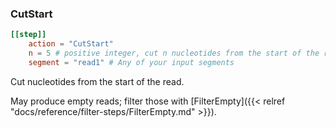 ### CutStart


```toml
[[step]]
    action = "CutStart"
    n = 5 # positive integer, cut n nucleotides from the start of the read
    segment = "read1" # Any of your input segments
```

Cut nucleotides from the start of the read.

May produce empty reads; filter those with [FilterEmpty]({{< relref "docs/reference/filter-steps/FilterEmpty.md" >}}).
